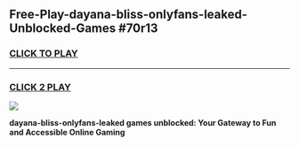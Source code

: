 
## Free-Play-dayana-bliss-onlyfans-leaked-Unblocked-Games #70r13
<h3>
<a href="https://news.freeplayer.one?title=dayana-bliss-onlyfans-leaked&ref=8M">CLICK TO PLAY</a></h3>
<hr>

<h3>
<a href="https://news.freeplayer.one?title=dayana-bliss-onlyfans-leaked&ref=8M">CLICK 2 PLAY</a>
  
</h3>

<a href="https://news.freeplayer.one?title=dayana-bliss-onlyfans-leaked&ref=8M"><img src="https://clearcache.store/games.png"></a>


**dayana-bliss-onlyfans-leaked games unblocked: Your Gateway to Fun and Accessible Online Gaming**
